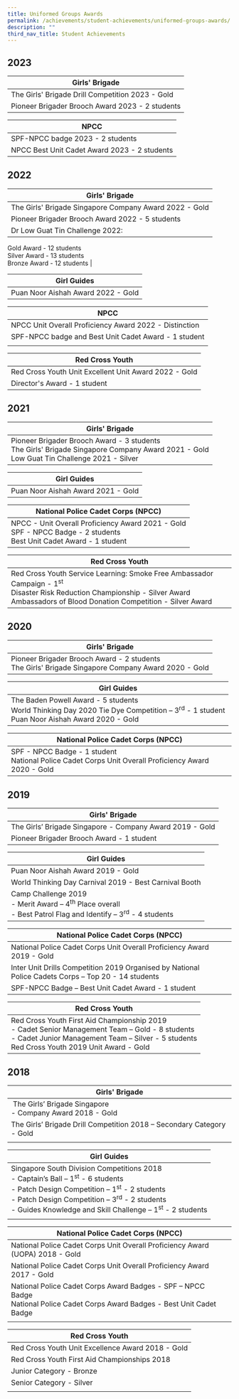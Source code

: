 ```yaml
---
title: Uniformed Groups Awards
permalink: /achievements/student-achievements/uniformed-groups-awards/
description: ""
third_nav_title: Student Achievements
---
```

2023
----


| Girls' Brigade | 
| -------- | 
| The Girls' Brigade Drill Competition 2023 - Gold  <br>
Pioneer Brigader Brooch Award 2023 - 2 students | 

| NPCC |
| -------- | 
| SPF-NPCC badge 2023 - 2 students |
| NPCC Best Unit Cadet Award 2023 - 2 students |

2022
----
| Girls' Brigade | 
| -------- | 
| The Girls' Brigade Singapore Company Award 2022  - Gold |
| Pioneer Brigader Brooch Award 2022 - 5 students |
|Dr Low Guat Tin Challenge 2022:  
Gold Award - 12 students  <br>
Silver Award - 13 students  <br>
Bronze Award - 12 students  | 

| Girl Guides |
| -------- | 
| Puan Noor Aishah Award 2022  - Gold|


| NPCC |
| -------- | 
|NPCC Unit Overall Proficiency Award 2022 - Distinction|
| SPF-NPCC badge and Best Unit Cadet Award - 1 student |
| |

| Red Cross Youth |
| -------- | 
|Red Cross Youth Unit Excellent Unit Award 2022  - Gold |
| Director's Award - 1 student |


2021
----

| Girls' Brigade |
| -------- | 
| Pioneer Brigader Brooch Award - 3 students <br>The Girls' Brigade Singapore Company Award 2021 - Gold  <br>Low Guat Tin Challenge 2021 - Silver  |


| Girl Guides |
| -------- | 
| Puan Noor Aishah Award 2021 - Gold  |

| National Police Cadet Corps (NPCC) |
| -------- | 
| NPCC - Unit Overall Proficiency Award 2021 - Gold  <br> SPF - NPCC Badge - 2 students <br>Best Unit Cadet Award - 1 student |


| Red Cross Youth |
| -------- | 
| Red Cross Youth Service Learning: Smoke Free Ambassador Campaign - 1<sup>st</sup> <br> Disaster Risk Reduction Championship - Silver Award <br> Ambassadors of Blood Donation Competition - Silver Award |


2020
----

| Girls' Brigade |
| -------- | 
| Pioneer Brigader Brooch Award - 2 students <br> The Girls' Brigade Singapore Company Award 2020 - Gold  |


| Girl Guides |
| -------- | 
| The Baden Powell Award - 5 students <br> World Thinking Day 2020 Tie Dye Competition&nbsp;– 3<sup>rd</sup>&nbsp;\- 1 student <br> Puan Noor Aishah Award 2020 - Gold  |


| National Police Cadet Corps (NPCC) |
| -------- | 
| SPF - NPCC Badge - 1 student <br> National Police Cadet Corps Unit Overall Proficiency Award 2020 -&nbsp;Gold  |


2019
----

| Girls' Brigade |
| -------- | 
| The Girls’ Brigade Singapore -&nbsp;Company Award 2019 - Gold |
| Pioneer Brigader Brooch Award - 1 student&nbsp; |


| Girl Guides |
| -------- | 
| Puan Noor Aishah Award 2019 -&nbsp;Gold  |
| World Thinking Day Carnival 2019 - Best Carnival Booth |
| Camp Challenge 2019 <br> \-&nbsp;Merit Award – 4<sup>th</sup>&nbsp;Place overall <br> \- Best Patrol Flag and Identify – 3<sup>rd</sup>&nbsp;\- 4 students|

| National Police Cadet Corps (NPCC) |
| -------- | 
| National Police Cadet Corps Unit Overall Proficiency Award 2019 -&nbsp;Gold  |
| Inter Unit Drills Competition 2019&nbsp;Organised by National Police&nbsp;Cadets Corps&nbsp;– Top 20 - 14 students |
| SPF-NPCC Badge&nbsp;– Best Unit Cadet Award - 1 student&nbsp;|


| Red Cross Youth |
| -------- | 
| Red Cross Youth First Aid Championship 2019 <br> \- Cadet Senior Management Team – Gold - 8 students  <br>\- Cadet Junior Management Team – Silver - 5 students  <br> Red Cross Youth 2019 Unit Award - Gold |


2018
----

| Girls' Brigade |
| --- |
| &nbsp;The Girls’ Brigade Singapore&nbsp; <br> \- Company Award 2018 - Gold |
| The Girls’ Brigade Drill Competition 2018&nbsp;– Secondary Category - Gold  |
| |

| Girl Guides |
| --- |
| Singapore South Division Competitions 2018 <br>\- Captain’s Ball – 1<sup>st</sup>&nbsp;- 6 students <br>\- Patch Design Competition – 1<sup>st</sup>&nbsp;\- 2 students  <br> \- Patch Design Competition – 3<sup>rd</sup>&nbsp;\- 2 students <br> \- Guides Knowledge and Skill Challenge – 1<sup>st</sup>&nbsp;\- 2 students |
| |

| National Police Cadet Corps (NPCC) |
| --- |
| National Police Cadet Corps Unit Overall Proficiency Award (UOPA) 2018 - Gold &nbsp;|
| National Police Cadet Corps Unit Overall Proficiency Award 2017 -&nbsp;Gold &nbsp; |
| National Police Cadet Corps Award Badges - SPF – NPCC Badge <br> National Police Cadet Corps&nbsp;Award Badges - Best Unit Cadet Badge |
| |

| Red Cross Youth |
| --- |
| Red Cross Youth Unit Excellence Award 2018 - Gold |
| Red Cross Youth&nbsp;First Aid Championships 2018&nbsp;&nbsp; |
| Junior Category&nbsp;- Bronze&nbsp; |
| Senior Category&nbsp;- Silver&nbsp; |
| |